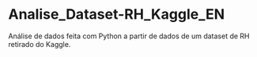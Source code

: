 # Analise_Dataset-RH_Kaggle_EN
Análise de dados feita com Python a partir de dados de um dataset de RH retirado do Kaggle. 
